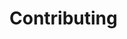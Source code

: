 <!--
Copyright (C) 2023 Mitsubishi Electric Research Laboratories (MERL)

SPDX-License-Identifier: MIT
-->

# Contributing


